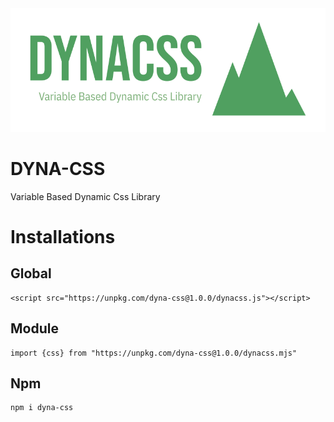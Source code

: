 <img src="./image.png"/>

# DYNA-CSS
Variable Based Dynamic Css Library


# Installations

## Global
```
<script src="https://unpkg.com/dyna-css@1.0.0/dynacss.js"></script>
```

## Module
```
import {css} from "https://unpkg.com/dyna-css@1.0.0/dynacss.mjs"
```

## Npm
```
npm i dyna-css
```
